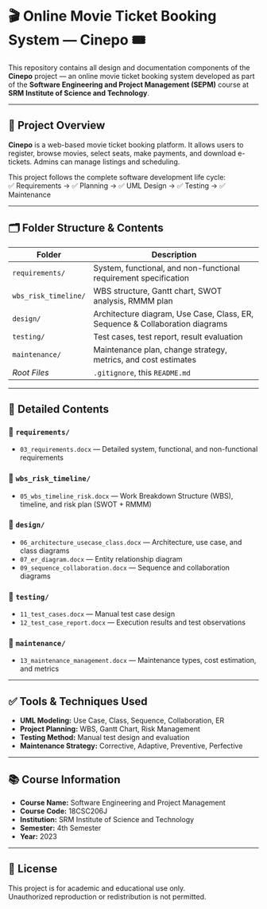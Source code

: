 # 🎬 Online Movie Ticket Booking System — Cinepo 🎟️

This repository contains all design and documentation components of the **Cinepo** project — an online movie ticket booking system developed as part of the **Software Engineering and Project Management (SEPM)** course at **SRM Institute of Science and Technology**.

---

## 📌 Project Overview

**Cinepo** is a web-based movie ticket booking platform. It allows users to register, browse movies, select seats, make payments, and download e-tickets. Admins can manage listings and scheduling.

This project follows the complete software development life cycle:  
✅ Requirements → ✅ Planning → ✅ UML Design → ✅ Testing → ✅ Maintenance

---

## 🗂 Folder Structure & Contents

| Folder | Description |
|--------|-------------|
| `requirements/`        | System, functional, and non-functional requirement specification |
| `wbs_risk_timeline/`   | WBS structure, Gantt chart, SWOT analysis, RMMM plan |
| `design/`              | Architecture diagram, Use Case, Class, ER, Sequence & Collaboration diagrams |
| `testing/`             | Test cases, test report, result evaluation |
| `maintenance/`         | Maintenance plan, change strategy, metrics, and cost estimates |
| _Root Files_           | `.gitignore`, this `README.md` |

---

## 📄 Detailed Contents

### 📁 `requirements/`
- `03_requirements.docx` — Detailed system, functional, and non-functional requirements

### 📁 `wbs_risk_timeline/`
- `05_wbs_timeline_risk.docx` — Work Breakdown Structure (WBS), timeline, and risk plan (SWOT + RMMM)

### 📁 `design/`
- `06_architecture_usecase_class.docx` — Architecture, use case, and class diagrams  
- `07_er_diagram.docx` — Entity relationship diagram  
- `09_sequence_collaboration.docx` — Sequence and collaboration diagrams

### 📁 `testing/`
- `11_test_cases.docx` — Manual test case design  
- `12_test_case_report.docx` — Execution results and test observations

### 📁 `maintenance/`
- `13_maintenance_management.docx` — Maintenance types, cost estimation, and metrics

---

## ✅ Tools & Techniques Used

- **UML Modeling:** Use Case, Class, Sequence, Collaboration, ER
- **Project Planning:** WBS, Gantt Chart, Risk Management
- **Testing Method:** Manual test design and evaluation
- **Maintenance Strategy:** Corrective, Adaptive, Preventive, Perfective

---

## 📚 Course Information

- **Course Name:** Software Engineering and Project Management  
- **Course Code:** 18CSC206J  
- **Institution:** SRM Institute of Science and Technology  
- **Semester:** 4th Semester  
- **Year:** 2023

---

## 📝 License

This project is for academic and educational use only.  
Unauthorized reproduction or redistribution is not permitted.
